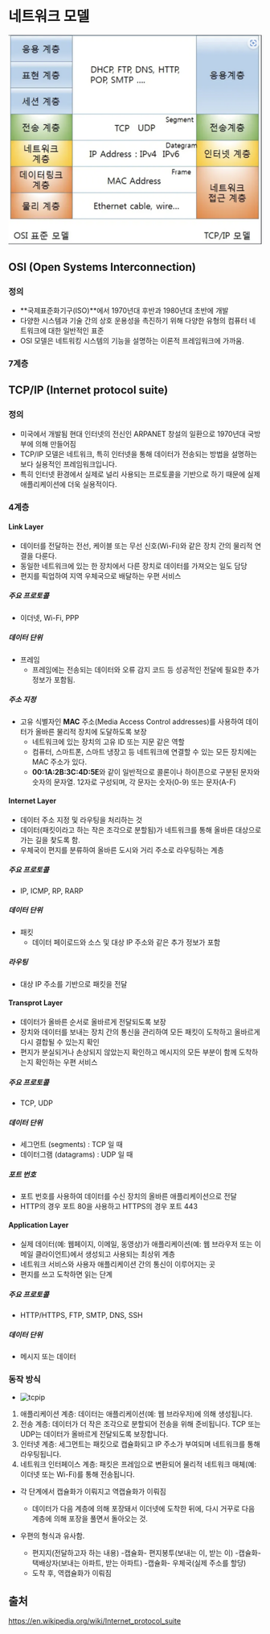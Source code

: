 # 네트워크 모델

![networkModel](../../images/Cs/networkModel.png)

## OSI (Open Systems Interconnection)

### 정의
- **국제표준화기구(ISO)**에서 1970년대 후반과 1980년대 초반에 개발
- 다양한 시스템과 기술 간의 상호 운용성을 촉진하기 위해 다양한 유형의 컴퓨터 네트워크에 대한 일반적인 표준
- OSI 모델은 네트워킹 시스템의 기능을 설명하는 이론적 프레임워크에 가까움.

### 7계층


## TCP/IP (Internet protocol suite)

### 정의
- 미국에서 개발됨 현대 인터넷의 전신인 ARPANET 창설의 일환으로 1970년대 국방부에 의해 만들어짐
- TCP/IP 모델은 네트워크, 특히 인터넷을 통해 데이터가 전송되는 방법을 설명하는 보다 실용적인 프레임워크입니다.
- 특히 인터넷 환경에서 실제로 널리 사용되는 프로토콜을 기반으로 하기 때문에 실제 애플리케이션에 더욱 실용적이다.

### 4계층

#### Link Layer
  - 데이터를 전달하는 전선, 케이블 또는 무선 신호(Wi-Fi)와 같은 장치 간의 물리적 연결을 다룬다.
  - 동일한 네트워크에 있는 한 장치에서 다른 장치로 데이터를 가져오는 일도 담당
  - 편지를 픽업하여 지역 우체국으로 배달하는 우편 서비스
##### 주요 프로토콜
  - 이더넷, Wi-Fi, PPP
##### 데이터 단위
  - 프레임
    - 프레임에는 전송되는 데이터와 오류 감지 코드 등 성공적인 전달에 필요한 추가 정보가 포함됨.
##### 주소 지정
- 고유 식별자인 **MAC** 주소(Media Access Control addresses)를 사용하여 데이터가 올바른 물리적 장치에 도달하도록 보장
  -  네트워크에 있는 장치의 고유 ID 또는 지문 같은 역할
  -  컴퓨터, 스마트폰, 스마트 냉장고 등 네트워크에 연결할 수 있는 모든 장치에는 MAC 주소가 있다.
  -  **00:1A:2B:3C:4D:5E**와 같이 일반적으로 콜론이나 하이픈으로 구분된 문자와 숫자의 문자열. 12자로 구성되며, 각 문자는 숫자(0-9) 또는 문자(A-F)

#### Internet Layer
  - 데이터 주소 지정 및 라우팅을 처리하는 것
  - 데이터(패킷이라고 하는 작은 조각으로 분할됨)가 네트워크를 통해 올바른 대상으로 가는 길을 찾도록 함.
  - 우체국이 편지를 분류하여 올바른 도시와 거리 주소로 라우팅하는 계층
##### 주요 프로토콜
- IP, ICMP, RP, RARP
##### 데이터 단위
- 패킷
  - 데이터 페이로드와 소스 및 대상 IP 주소와 같은 추가 정보가 포함

##### 라우팅
- 대상 IP 주소를 기반으로 패킷을 전달


#### Transprot Layer
  - 데이터가 올바른 순서로 올바르게 전달되도록 보장
  - 장치와 데이터를 보내는 장치 간의 통신을 관리하여 모든 패킷이 도착하고 올바르게 다시 결합될 수 있는지 확인
  - 편지가 분실되거나 손상되지 않았는지 확인하고 메시지의 모든 부분이 함께 도착하는지 확인하는 우편 서비스

##### 주요 프로토콜
- TCP, UDP
##### 데이터 단위
- 세그먼트 (segments) : TCP 일 때
- 데이터그램 (datagrams) : UDP 일 때

##### 포트 번호
- 포트 번호를 사용하여 데이터를 수신 장치의 올바른 애플리케이션으로 전달
- HTTP의 경우 포트 80을 사용하고 HTTPS의 경우 포트 443

#### Application Layer
  -  실제 데이터(예: 웹페이지, 이메일, 동영상)가 애플리케이션(예: 웹 브라우저 또는 이메일 클라이언트)에서 생성되고 사용되는 최상위 계층
  -  네트워크 서비스와 사용자 애플리케이션 간의 통신이 이루어지는 곳
  -  편지를 쓰고 도착하면 읽는 단계

##### 주요 프로토콜
- HTTP/HTTPS, FTP, SMTP, DNS, SSH

##### 데이터 단위
-  메시지 또는 데이터

### 동작 방식
* ![tcpip](../../images/Cs/tcpip.png)
1. 애플리케이션 계층: 데이터는 애플리케이션(예: 웹 브라우저)에 의해 생성됩니다.
2. 전송 계층: 데이터가 더 작은 조각으로 분할되어 전송을 위해 준비됩니다. TCP 또는 UDP는 데이터가 올바르게 전달되도록 보장합니다.
3. 인터넷 계층: 세그먼트는 패킷으로 캡슐화되고 IP 주소가 부여되며 네트워크를 통해 라우팅됩니다.
4. 네트워크 인터페이스 계층: 패킷은 프레임으로 변환되어 물리적 네트워크 매체(예: 이더넷 또는 Wi-Fi)를 통해 전송됩니다.


* 각 단계에서 캡슐화가 이뤄지고 역캡슐화가 이뤄짐
  * 데이터가 다음 계층에 의해 포장돼서 이더넷에 도착한 뒤에, 다시 거꾸로 다음 계층에 의해 포장을 풀면서 돌아오는 것.

* 우편의 형식과 유사함. 
  * 편지지(전달하고자 하는 내용) -캡슐화- 편지봉투(보내는 이, 받는 이) -캡슐화- 택배상자(보내는 아파트, 받는 아파트) -캡슐화- 우체국(실제 주소를 할당)
  * 도착 후, 역캡슐화가 이뤄짐


## 출처
https://en.wikipedia.org/wiki/Internet_protocol_suite